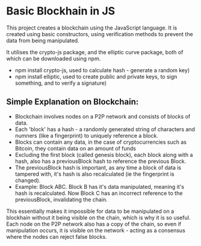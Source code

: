 # Basic Blockhain in JS

This project creates a blockchain using the JavaScript language.
It is created using basic constructors, using verification methods
to prevent the data from being manipulated.

It utilises the crypto-js package, and the elliptic curve package,
both of which can be downloaded using npm.

- npm install crypto-js, used to calculate hash - generate a random key)
- npm install elliptic, used to create public and private keys, to sign something, and to verify a signature)

## Simple Explanation on Blockchain:

- Blockchain involves nodes on a P2P network and consists of blocks of data.
- Each 'block' has a hash - a randomly generated string of characters and numners (like a fingerprint) to uniquely reference a block.
- Blocks can contain any data, in the case of cryptocurrencies such as Bitcoin, they contain data on an amount of funds
- Excluding the first block (called genesis block), each block along with a hash, also has a previousBlock hash to reference the previous Block.
- The previousBlock hash is important, as any time a block of data is tampered with, it's hash is also recalculated (ie the fingerprint is changed).
- Example: Block ABC. Block B has it's data manipulated, meaning it's hash is recalculated. Now Block C has an incorrect reference to the previousBlock, invalidating the chain.

This essentially makes it impossible for data to be manipulated on a blockhain without it being visible on the chain, which is why it is so useful. Each node on the P2P network also
has a copy of the chain, so even if manipulation occurs, it is visible on the network - acting as a consensus where the nodes can reject false blocks.
